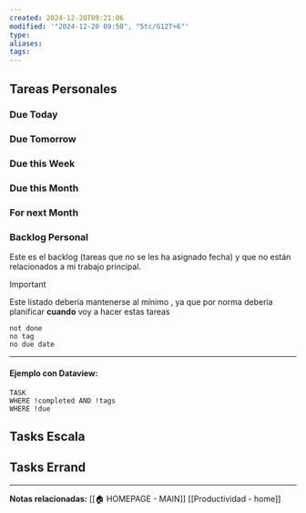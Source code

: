 ```yaml
---
created: 2024-12-20T09:21:06
modified: '"2024-12-20 09:50", "5tc/G12T+6"'
type: 
aliases: 
tags: 
---
```


## Tareas Personales

### Due Today

### Due Tomorrow

### Due this Week

### Due this Month

### For next Month
### Backlog Personal
Este es el backlog (tareas que no se les ha asignado fecha) y que no están relacionados a mi trabajo principal.

> [!Important]
> Este listado debería mantenerse al mínimo , ya que por norma debería planificar **cuando** voy a hacer estas tareas

```tasks
not done
no tag
no due date
```

---
#### **Ejemplo con Dataview:**

```dataview
TASK 
WHERE !completed AND !tags
WHERE !due
```











## Tasks Escala


## Tasks Errand







--- 
 **Notas relacionadas:**
[[🏠 HOMEPAGE - MAIN]]
[[Productividad - home]]


